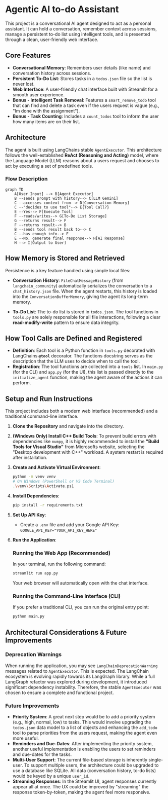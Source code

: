 # Agentic AI to-do Assistant

This project is a conversational AI agent designed to act as a personal assistant. It can hold a conversation, remember context across sessions, manage a persistent to-do list using intelligent tools, and is presented through a clean, user-friendly web interface.

## Core Features

*   **Conversational Memory**: Remembers user details (like name) and conversation history across sessions.
*   **Persistent To-Do List**: Stores tasks in a `todos.json` file so the list is never lost.
*   **Web Interface**: A user-friendly chat interface built with Streamlit for a smooth user experience.
*   **Bonus - Intelligent Task Removal**: Features a `smart_remove_todo` tool that can find and delete a task even if the users request is vague (e.g., "Im done with the assignment").
*   **Bonus - Task Counting**: Includes a `count_todos` tool to inform the user how many items are on their list.

## Architecture

The agent is built using LangChains stable `AgentExecutor`. This architecture follows the well-established **ReAct (Reasoning and Acting)** model, where the Language Model (LLM) reasons about a users request and chooses to act by executing a set of predefined tools.

### Flow Description

```mermaid
graph TD
    A[User Input] --> B[Agent Executor]
    B --sends prompt with history--> C[LLM Gemini]
    C --accesses context from--> D[Conversation Memory]
    C --"decides to use tool"--> E{Tool Call?}
    E --Yes--> F[Execute Tool]
    F --reads/writes--> G[To-Do List Storage]
    G --returns result--> F
    F --returns result--> B
    B --sends tool result back to--> C
    C --has enough info--> E
    E --No, generate final response--> H[AI Response]
    H --> I[Output to User]
```

## How Memory is Stored and Retrieved

Persistence is a key feature handled using simple local files:

*   **Conversation History**: `FileChatMessageHistory` (from `langchain_community`) automatically serializes the conversation to a `chat_history.json` file. When the agent restarts, this history is loaded into the `ConversationBufferMemory`, giving the agent its long-term memory.

*   **To-Do List**: The to-do list is stored in `todos.json`. The tool functions in `tools.py` are solely responsible for all file interactions, following a clear **read-modify-write** pattern to ensure data integrity.

## How Tool Calls are Defined and Registered

*   **Definition**: Each tool is a Python function in `tools.py` decorated with LangChains **`@tool`** decorator. The functions docstring serves as the description that the LLM uses to decide when to call the tool.
*   **Registration**: The tool functions are collected into a `tools` list. In `main.py` (for the CLI) and `app.py` (for the UI), this list is passed directly to the `initialize_agent` function, making the agent aware of the actions it can perform.

## Setup and Run Instructions

This project includes both a modern web interface (recommended) and a traditional command-line interface.

1.  **Clone the Repository** and navigate into the directory.
2.  **(Windows Only) Install C++ Build Tools**: To prevent build errors with dependencies like `numpy`, it is highly recommended to install the **"Build Tools for Visual Studio"** from Microsofts website, selecting the "Desktop development with C++" workload. A system restart is required after installation.
3.  **Create and Activate Virtual Environment**:
    ```bash
    python -m venv venv
    # On Windows (PowerShell or VS Code Terminal)
    .\venv\Scripts\Activate.ps1
    ```
4.  **Install Dependencies**:
    ```bash
    pip install -r requirements.txt
    ```
5.  **Set Up API Key**:
    *   Create a `.env` file and add your Google API Key: `GOOGLE_API_KEY="YOUR_API_KEY_HERE"`
6.  **Run the Application**:

    ### Running the Web App (Recommended)
    
    In your terminal, run the following command:
    ```bash
    streamlit run app.py
    ```
    Your web browser will automatically open with the chat interface.

    ### Running the Command-Line Interface (CLI)
    
    If you prefer a traditional CLI, you can run the original entry point:
    ```bash
    python main.py
    ```

## Architectural Considerations & Future Improvements

### Deprecation Warnings
When running the application, you may see `LangChainDeprecationWarning` messages related to `AgentExecutor`. This is expected. The LangChain ecosystem is evolving rapidly towards its LangGraph library. While a full LangGraph refactor was explored during development, it introduced significant dependency instability. Therefore, the stable `AgentExecutor` was chosen to ensure a complete and functional project. 

### Future Improvements

*   **Priority System**: A great next step would be to add a priority system (e.g., high, normal, low) to tasks. This would involve upgrading the `todos.json` data model to a list of objects and enhancing the `add_todo` tool to parse priorities from the users request, making the agent even more useful.
*   **Reminders and Due-Dates**: After implementing the priority system, another useful implementation is enabling the users to set reminders and due-dates for the tasks. 
*   **Multi-User Support**: The current file-based storage is inherently single-user. To support multiple users, the architecture could be upgraded to use a database like SQLite. All data (conversation history, to-do lists) would be keyed by a unique `user_id`.
*   **Streaming Responses**: In the Streamlit UI, agent responses currently appear all at once. The UX could be improved by "streaming" the response token-by-token, making the agent feel more responsive.
